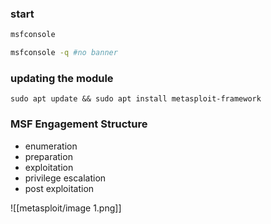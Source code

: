 
### start 
```bash
msfconsole

msfconsole -q #no banner 

```
### updating the module
```shell-session
sudo apt update && sudo apt install metasploit-framework
```

### MSF Engagement Structure

- enumeration
- preparation
- exploitation
- privilege escalation
- post exploitation

![[metasploit/image 1.png]]